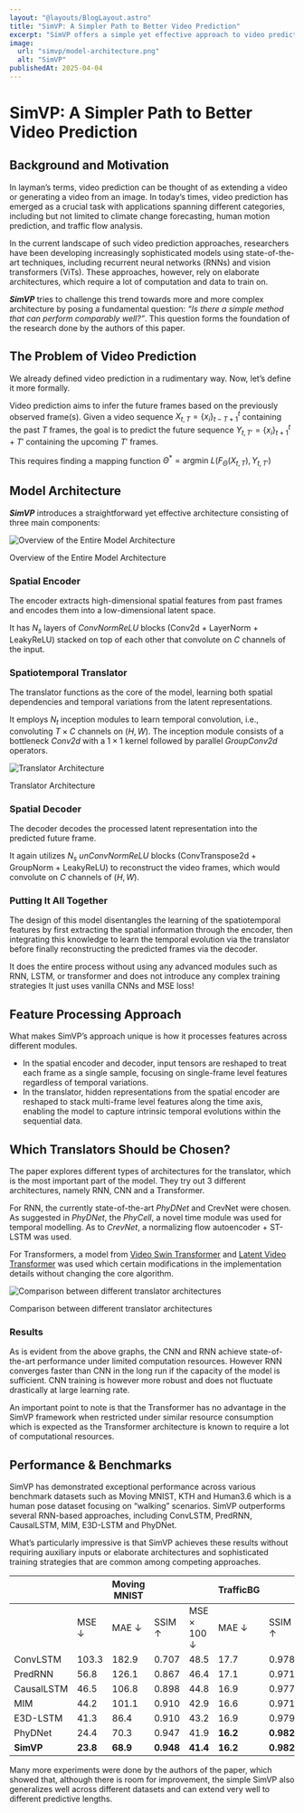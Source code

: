 ```yaml
---
layout: "@layouts/BlogLayout.astro"
title: "SimVP: A Simpler Path to Better Video Prediction"
excerpt: "SimVP offers a simple yet effective approach to video prediction, challenging the reliance on complex architectures. By utilizing basic CNNs and MSE loss, it captures spatial and temporal dependencies efficiently. Achieving state-of-the-art performance on benchmark datasets like Moving MNIST and Human3.6, SimVP demonstrates that simplicity can yield powerful results in video forecasting."
image:
  url: "simvp/model-architecture.png"
  alt: "SimVP"
publishedAt: 2025-04-04
---
```


# SimVP: A Simpler Path to Better Video Prediction

## Background and Motivation

In layman’s terms, video prediction can be thought of as extending a video or generating a video from an image. In today’s times, video prediction has emerged as a crucial task with applications spanning different categories, including but not limited to climate change forecasting, human motion prediction, and traffic flow analysis.

In the current landscape of such video prediction approaches, researchers have been developing increasingly sophisticated models using state-of-the-art techniques, including recurrent neural networks (RNNs) and vision transformers (ViTs). These approaches, however, rely on elaborate architectures, which require a lot of computation and data to train on.

**_SimVP_** tries to challenge this trend towards more and more complex architecture by posing a fundamental question: _“Is there a simple method that can perform comparably well?”_. This question forms the foundation of the research done by the authors of this paper.

## The Problem of Video Prediction

We already defined video prediction in a rudimentary way. Now, let’s define it more formally.

Video prediction aims to infer the future frames based on the previously observed frame(s). Given a video sequence $X_{t, T} = \{x_i\}_{t-T+1}^t$ containing the past $T$ frames, the goal is to predict the future sequence $Y_{t, T'} = \{x_i\}_{t+1}^t+T'$ containing the upcoming $T'$ frames.

This requires finding a mapping function $\Theta^* = \textrm{argmin}\ L(F_{\Theta}(X_{t, T}), Y_{t, T'})$

## Model Architecture

**_SimVP_** introduces a straightforward yet effective architecture consisting of three main components:

![Overview of the Entire Model Architecture](@assets/blogs/simvp/model-architecture.png)

Overview of the Entire Model Architecture

### Spatial Encoder

The encoder extracts high-dimensional spatial features from past frames and encodes them into a low-dimensional latent space.

It has $N_s$ layers of _ConvNormReLU_ blocks (Conv2d + LayerNorm + LeakyReLU) stacked on top of each other that convolute on $C$ channels of the input.

### Spatiotemporal Translator

The translator functions as the core of the model, learning both spatial dependencies and temporal variations from the latent representations.

It employs $N_t$ inception modules to learn temporal convolution, i.e., convoluting $T \times C$ channels on $(H, W)$. The inception module consists of a bottleneck _Conv2d_ with a $1 \times 1$ kernel followed by parallel _GroupConv2d_ operators.

![Translator Architecture](@assets/blogs/simvp/translator-architecture.png)

Translator Architecture

### Spatial Decoder

The decoder decodes the processed latent representation into the predicted future frame.

It again utilizes $N_s$ _unConvNormReLU_ blocks (ConvTranspose2d + GroupNorm + LeakyReLU) to reconstruct the video frames, which would convolute on $C$ channels of $(H, W)$.

### Putting It All Together

The design of this model disentangles the learning of the spatiotemporal features by first extracting the spatial information through the encoder, then integrating this knowledge to learn the temporal evolution via the translator before finally reconstructing the predicted frames via the decoder.

It does the entire process without using any advanced modules such as RNN, LSTM, or transformer and does not introduce any complex training strategies It just uses vanilla CNNs and MSE loss!

## Feature Processing Approach

What makes SimVP’s approach unique is how it processes features across different modules.

- In the spatial encoder and decoder, input tensors are reshaped to treat each frame as a single sample, focusing on single-frame level features regardless of temporal variations.
- In the translator, hidden representations from the spatial encoder are reshaped to stack multi-frame level features along the time axis, enabling the model to capture intrinsic temporal evolutions within the sequential data.

## Which Translators Should be Chosen?

The paper explores different types of architectures for the translator, which is the most important part of the model. They try out 3 different architectures, namely RNN, CNN and a Transformer.

For RNN, the currently state-of-the-art _PhyDNet_ and CrevNet were chosen. As suggested in _PhyDNet_, the _PhyCell_, a novel time module was used for temporal modelling. As to _CrevNet_, a normalizing flow autoencoder + ST-LSTM was used.

For Transformers, a model from [Video Swin Transformer](https://arxiv.org/abs/2106.13230) and [Latent Video Transformer](https://arxiv.org/abs/2006.10704) was used which certain modifications in the implementation details without changing the core algorithm.

![Comparison between different translator architectures](@assets/blogs/simvp/training-results.png)

Comparison between different translator architectures

### Results

As is evident from the above graphs, the CNN and RNN achieve state-of-the-art performance under limited computation resources. However RNN converges faster than CNN in the long run if the capacity of the model is sufficient. CNN training is however more robust and does not fluctuate drastically at large learning rate.

An important point to note is that the Transformer has no advantage in the SimVP framework when restricted under similar resource consumption which is expected as the Transformer architecture is known to require a lot of computational resources.

## Performance & Benchmarks

SimVP has demonstrated exceptional performance across various benchmark datasets such as Moving MNIST, KTH and Human3.6 which is a human pose dataset focusing on “walking” scenarios. SimVP outperforms several RNN-based approaches, including ConvLSTM, PredRNN, CausalLSTM, MIM, E3D-LSTM and PhyDNet.

What’s particularly impressive is that SimVP achieves these results without requiring auxiliary inputs or elaborate architectures and sophisticated training strategies that are common among competing approaches.

|            |          | Moving MNIST |           |             | TrafficBG |           |            | Human 3.6   |           |
| ---------- | -------- | ------------ | --------- | ----------- | --------- | --------- | ---------- | ----------- | --------- |
|            | MSE ↓    | MAE ↓        | SSIM ↑    | MSE × 100 ↓ | MAE ↓     | SSIM ↑    | MSE / 10 ↓ | MAE / 100 ↓ | SSIM ↑    |
| ConvLSTM   | 103.3    | 182.9        | 0.707     | 48.5        | 17.7      | 0.978     | 50.4       | 18.9        | 0.776     |
| PredRNN    | 56.8     | 126.1        | 0.867     | 46.4        | 17.1      | 0.971     | 48.4       | 18.9        | 0.781     |
| CausalLSTM | 46.5     | 106.8        | 0.898     | 44.8        | 16.9      | 0.977     | 45.8       | 17.2        | 0.851     |
| MIM        | 44.2     | 101.1        | 0.910     | 42.9        | 16.6      | 0.971     | 42.9       | 17.8        | 0.790     |
| E3D-LSTM   | 41.3     | 86.4         | 0.910     | 43.2        | 16.9      | 0.979     | 46.4       | 16.6        | 0.869     |
| PhyDNet    | 24.4     | 70.3         | 0.947     | 41.9        | **16.2**  | **0.982** | 36.9       | **16.2**    | 0.901     |
| **SimVP**  | **23.8** | **68.9**     | **0.948** | **41.4**    | **16.2**  | **0.982** | **31.6**   | **15.1**    | **0.904** |

Many more experiments were done by the authors of the paper, which showed that, although there is room for improvement, the simple SimVP also generalizes well across different datasets and can extend very well to different predictive lengths.
